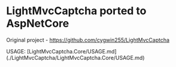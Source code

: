 # LightMvcCaptcha ported to AspNetCore

Original project - https://github.com/cygwin255/LightMvcCaptcha

USAGE: [LightMvcCaptcha.Core/USAGE.md] (./LightMvcCaptcha/LightMvcCaptcha.Core/USAGE.md)


